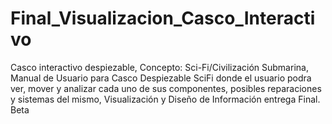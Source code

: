 # Final_Visualizacion_Casco_Interactivo
Casco interactivo despiezable, Concepto: Sci-Fi/Civilización Submarina, Manual de Usuario para Casco Despiezable SciFi donde el usuario podra ver, mover y analizar cada uno de sus componentes, posibles reparaciones y sistemas del mismo, Visualización y Diseño de Información entrega Final. Beta
